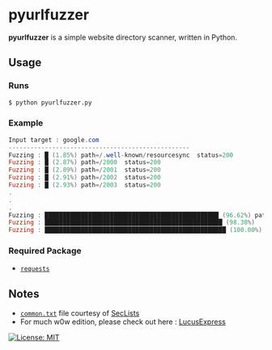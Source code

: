 # pyurlfuzzer

**pyurlfuzzer** is a simple website directory scanner, written in Python.

## Usage
### Runs
```bash
$ python pyurlfuzzer.py
```
### Example
```ps1
Input target : google.com
--------------------------------------------------
Fuzzing : █ (1.85%)	path=/.well-known/resourcesync	status=200
Fuzzing : █ (2.87%)	path=/2000	status=200
Fuzzing : █ (2.89%)	path=/2001	status=200
Fuzzing : █ (2.91%)	path=/2002	status=200
Fuzzing : █ (2.93%)	path=/2003	status=200
.
.
.
Fuzzing : ████████████████████████████████████████████████ (96.62%)	path=/wordpress	status=200
Fuzzing : █████████████████████████████████████████████████ (98.38%)	path=/xfer	status=405
Fuzzing : ██████████████████████████████████████████████████ (100.00%)	path=/~www
```
### Required Package
- [`requests`](https://pypi.org/project/requests/)

## Notes
- [`common.txt`](https://github.com/richeyphu/pyurlfuzzer/blob/main/src/common.txt) file courtesy of [SecLists](https://github.com/danielmiessler/SecLists/blob/master/Discovery/Web-Content/common.txt)
- For much w0w edition, please check out here : [LucusExpress](https://github.com/karinzaa/LucusExpress)

[![License: MIT](https://img.shields.io/badge/license-MIT-blue?style=flat-square)](LICENSE)
